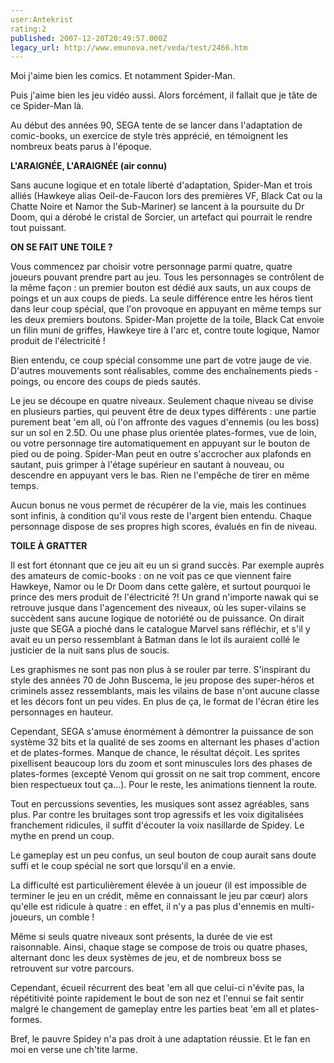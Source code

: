```yaml
---
user:Antekrist
rating:2
published: 2007-12-20T20:49:57.000Z
legacy_url: http://www.emunova.net/veda/test/2466.htm
---
```

Moi j'aime bien les comics. Et notamment Spider-Man.  

Puis j'aime bien les jeu vidéo aussi. Alors forcément, il fallait que je tâte de ce Spider-Man là.  

Au début des années 90, SEGA tente de se lancer dans l'adaptation de comic-books, un exercice de style très apprécié, en témoignent les nombreux beats parus à l'époque.  

  

**L'ARAIGNÉE, L'ARAIGNÉE (air connu)**  

Sans aucune logique et en totale liberté d'adaptation, Spider-Man et trois alliés (Hawkeye alias Oeil-de-Faucon lors des premières VF, Black Cat ou la Chatte Noire et Namor the Sub-Mariner) se lancent à la poursuite du Dr Doom, qui a dérobé le cristal de Sorcier, un artefact qui pourrait le rendre tout puissant.  

  

**ON SE FAIT UNE TOILE ?**  

Vous commencez par choisir votre personnage parmi quatre, quatre joueurs pouvant prendre part au jeu. Tous les personnages se contrôlent de la même façon : un premier bouton est dédié aux sauts, un aux coups de poings et un aux coups de pieds. La seule différence entre les héros tient dans leur coup spécial, que l'on provoque en appuyant en même temps sur les deux premiers boutons. Spider-Man projette de la toile, Black Cat envoie un filin muni de griffes, Hawkeye tire à l'arc et, contre toute logique, Namor produit de l'électricité !  

Bien entendu, ce coup spécial consomme une part de votre jauge de vie. D'autres mouvements sont réalisables, comme des enchaînements pieds - poings, ou encore des coups de pieds sautés.  

Le jeu se découpe en quatre niveaux. Seulement chaque niveau se divise en plusieurs parties, qui peuvent être de deux types différents : une partie purement beat 'em all, où l'on affronte des vagues d'ennemis (ou les boss) sur un sol en 2.5D. Ou une phase plus orientée plates-formes, vue de loin, ou votre personnage tire automatiquement en appuyant sur le bouton de pied ou de poing. Spider-Man peut en outre s'accrocher aux plafonds en sautant, puis grimper à l'étage supérieur en sautant à nouveau, ou descendre en appuyant vers le bas. Rien ne l'empêche de tirer en même temps.  

Aucun bonus ne vous permet de récupérer de la vie, mais les continues sont infinis, à condition qu'il vous reste de l'argent bien entendu. Chaque personnage dispose de ses propres high scores, évalués en fin de niveau.  

  

**TOILE À GRATTER**  

Il est fort étonnant que ce jeu ait eu un si grand succès. Par exemple auprès des amateurs de comic-books : on ne voit pas ce que viennent faire Hawkeye, Namor ou le Dr Doom dans cette galère, et surtout pourquoi le prince des mers produit de l'électricité ?! Un grand n'importe nawak qui se retrouve jusque dans l'agencement des niveaux, où les super-vilains se succèdent sans aucune logique de notoriété ou de puissance. On dirait juste que SEGA a pioché dans le catalogue Marvel sans réfléchir, et s'il y avait eu un perso ressemblant à Batman dans le lot ils auraient collé le justicier de la nuit sans plus de soucis.  

Les graphismes ne sont pas non plus à se rouler par terre. S'inspirant du style des années 70 de John Buscema, le jeu propose des super-héros et criminels assez ressemblants, mais les vilains de base n'ont aucune classe et les décors font un peu vides. En plus de ça, le format de l'écran étire les personnages en hauteur.  

Cependant, SEGA s'amuse énormément à démontrer la puissance de son système 32 bits et la qualité de ses zooms en alternant les phases d'action et de plates-formes. Manque de chance, le résultat déçoit. Les sprites pixellisent beaucoup lors du zoom et sont minuscules lors des phases de plates-formes (excepté Venom qui grossit on ne sait trop comment, encore bien respectueux tout ça...). Pour le reste, les animations tiennent la route.  

Tout en percussions seventies, les musiques sont assez agréables, sans plus. Par contre les bruitages sont trop agressifs et les voix digitalisées franchement ridicules, il suffit d'écouter la voix nasillarde de Spidey. Le mythe en prend un coup.  

Le gameplay est un peu confus, un seul bouton de coup aurait sans doute suffi et le coup spécial ne sort que lorsqu'il en a envie.  

La difficulté est particulièrement élevée à un joueur (il est impossible de terminer le jeu en un crédit, même en connaissant le jeu par cœur) alors qu'elle est ridicule à quatre : en effet, il n'y a pas plus d'ennemis en multi-joueurs, un comble !  

Même si seuls quatre niveaux sont présents, la durée de vie est raisonnable. Ainsi, chaque stage se compose de trois ou quatre phases, alternant donc les deux systèmes de jeu, et de nombreux boss se retrouvent sur votre parcours.  

Cependant, écueil récurrent des beat 'em all que celui-ci n'évite pas, la répétitivité pointe rapidement le bout de son nez et l'ennui se fait sentir malgré le changement de gameplay entre les parties beat 'em all et plates-formes.  

  

Bref, le pauvre Spidey n'a pas droit à une adaptation réussie. Et le fan en moi en verse une ch'tite larme.
